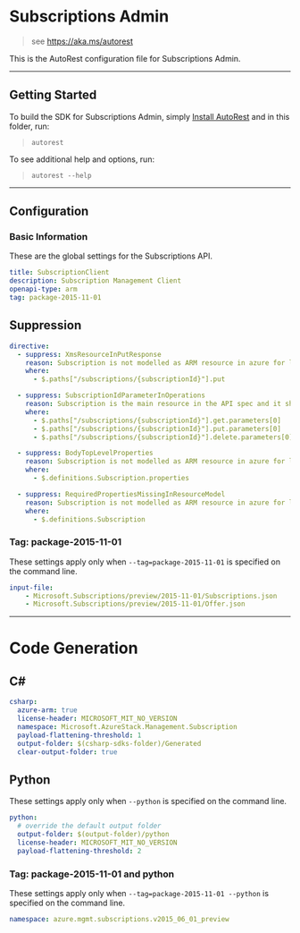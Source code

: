 # Subscriptions Admin
    
> see https://aka.ms/autorest

This is the AutoRest configuration file for Subscriptions Admin.

---
## Getting Started 
To build the SDK for Subscriptions Admin, simply [Install AutoRest](https://aka.ms/autorest/install) and in this folder, run:

> `autorest`

To see additional help and options, run:

> `autorest --help`
---

## Configuration

### Basic Information 
These are the global settings for the Subscriptions API.

``` yaml
title: SubscriptionClient
description: Subscription Management Client
openapi-type: arm
tag: package-2015-11-01
```

## Suppression
``` yaml
directive:
  - suppress: XmsResourceInPutResponse
    reason: Subscription is not modelled as ARM resource in azure for legacy reasons. In Azure stack as well, Subscription is not modelled as ARM resource for azure consistency
    where:
      - $.paths["/subscriptions/{subscriptionId}"].put

  - suppress: SubscriptionIdParameterInOperations
    reason: Subscription is the main resource in the API spec and it should not be masked in global parameters.
    where:
      - $.paths["/subscriptions/{subscriptionId}"].get.parameters[0]
      - $.paths["/subscriptions/{subscriptionId}"].put.parameters[0]
      - $.paths["/subscriptions/{subscriptionId}"].delete.parameters[0]

  - suppress: BodyTopLevelProperties
    reason: Subscription is not modelled as ARM resource in azure for legacy reasons. In Azure stack as well, Subscription is not modelled as ARM resource for azure consistency.
    where:
      - $.definitions.Subscription.properties

  - suppress: RequiredPropertiesMissingInResourceModel
    reason: Subscription is not modelled as ARM resource in azure for legacy reasons. In Azure stack as well, Subscription is not modelled as ARM resource for azure consistency.
    where:
      - $.definitions.Subscription

```

### Tag: package-2015-11-01

These settings apply only when `--tag=package-2015-11-01` is specified on the command line.

``` yaml $(tag) == 'package-2015-11-01'
input-file:
    - Microsoft.Subscriptions/preview/2015-11-01/Subscriptions.json
    - Microsoft.Subscriptions/preview/2015-11-01/Offer.json
```

---
# Code Generation

## C# 

``` yaml $(csharp)
csharp:
  azure-arm: true
  license-header: MICROSOFT_MIT_NO_VERSION
  namespace: Microsoft.AzureStack.Management.Subscription
  payload-flattening-threshold: 1
  output-folder: $(csharp-sdks-folder)/Generated
  clear-output-folder: true
```

## Python

These settings apply only when `--python` is specified on the command line.

``` yaml $(python)
python:
  # override the default output folder
  output-folder: $(output-folder)/python
  license-header: MICROSOFT_MIT_NO_VERSION
  payload-flattening-threshold: 2
```

### Tag: package-2015-11-01 and python

These settings apply only when `--tag=package-2015-11-01 --python` is specified on the command line.

``` yaml $(tag) == 'package-2015-11-01' && $(python)
namespace: azure.mgmt.subscriptions.v2015_06_01_preview
```
